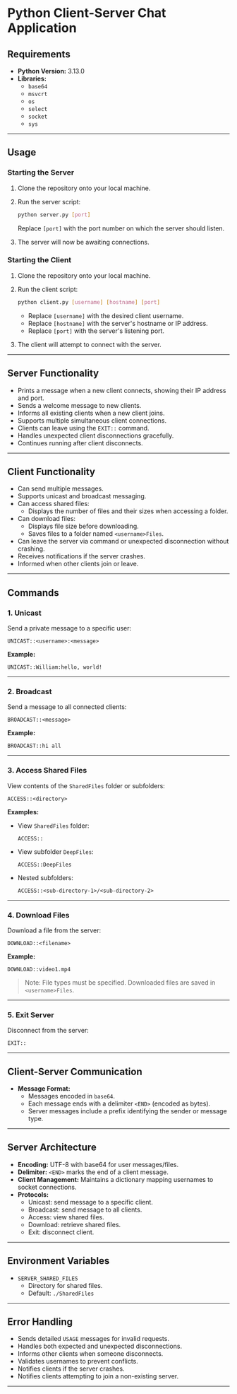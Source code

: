 # Python Client-Server Chat Application

## Requirements

- **Python Version:** 3.13.0
- **Libraries:**
  - `base64`
  - `msvcrt`
  - `os`
  - `select`
  - `socket`
  - `sys`

---

## Usage

### Starting the Server

1. Clone the repository onto your local machine.
2. Run the server script:

   ```bash
   python server.py [port]
   ```

   Replace `[port]` with the port number on which the server should listen.

3. The server will now be awaiting connections.

### Starting the Client

1. Clone the repository onto your local machine.
2. Run the client script:

   ```bash
   python client.py [username] [hostname] [port]
   ```

   - Replace `[username]` with the desired client username.
   - Replace `[hostname]` with the server's hostname or IP address.
   - Replace `[port]` with the server's listening port.

3. The client will attempt to connect with the server.

---

## Server Functionality

- Prints a message when a new client connects, showing their IP address and port.
- Sends a welcome message to new clients.
- Informs all existing clients when a new client joins.
- Supports multiple simultaneous client connections.
- Clients can leave using the `EXIT::` command.
- Handles unexpected client disconnections gracefully.
- Continues running after client disconnects.

---

## Client Functionality

- Can send multiple messages.
- Supports unicast and broadcast messaging.
- Can access shared files:
  - Displays the number of files and their sizes when accessing a folder.
- Can download files:
  - Displays file size before downloading.
  - Saves files to a folder named `<username>Files`.
- Can leave the server via command or unexpected disconnection without crashing.
- Receives notifications if the server crashes.
- Informed when other clients join or leave.

---

## Commands

### 1. Unicast

Send a private message to a specific user:

```text
UNICAST::<username>:<message>
```

**Example:**

```text
UNICAST::William:hello, world!
```

---

### 2. Broadcast

Send a message to all connected clients:

```text
BROADCAST::<message>
```

**Example:**

```text
BROADCAST::hi all
```

---

### 3. Access Shared Files

View contents of the `SharedFiles` folder or subfolders:

```text
ACCESS::<directory>
```

**Examples:**

- View `SharedFiles` folder:

  ```text
  ACCESS::
  ```

- View subfolder `DeepFiles`:

  ```text
  ACCESS::DeepFiles
  ```

- Nested subfolders:

  ```text
  ACCESS::<sub-directory-1>/<sub-directory-2>
  ```

---

### 4. Download Files

Download a file from the server:

```text
DOWNLOAD::<filename>
```

**Example:**

```text
DOWNLOAD::video1.mp4
```

> Note: File types must be specified. Downloaded files are saved in `<username>Files`.

---

### 5. Exit Server

Disconnect from the server:

```text
EXIT::
```

---

## Client-Server Communication

- **Message Format:**
  - Messages encoded in `base64`.
  - Each message ends with a delimiter `<END>` (encoded as bytes).
  - Server messages include a prefix identifying the sender or message type.

---

## Server Architecture

- **Encoding:** UTF-8 with base64 for user messages/files.
- **Delimiter:** `<END>` marks the end of a client message.
- **Client Management:** Maintains a dictionary mapping usernames to socket connections.
- **Protocols:**
  - Unicast: send message to a specific client.
  - Broadcast: send message to all clients.
  - Access: view shared files.
  - Download: retrieve shared files.
  - Exit: disconnect client.

---

## Environment Variables

- `SERVER_SHARED_FILES`  
  - Directory for shared files.  
  - Default: `./SharedFiles`

---

## Error Handling

- Sends detailed `USAGE` messages for invalid requests.
- Handles both expected and unexpected disconnections.
- Informs other clients when someone disconnects.
- Validates usernames to prevent conflicts.
- Notifies clients if the server crashes.
- Notifies clients attempting to join a non-existing server.

---

